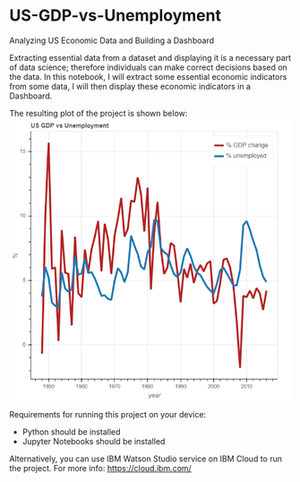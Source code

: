 # US-GDP-vs-Unemployment
Analyzing US Economic Data and Building a Dashboard

Extracting essential data from a dataset and displaying it is a necessary part of data science; therefore individuals can make correct decisions based on the data. In this notebook, I will extract some essential economic indicators from some data, I will then display these economic indicators in a Dashboard.

The resulting plot of the project is shown below:
<img src="https://github.com/ulmasovjafarbek/US-GDP-vs-Unemployment/blob/main/plot.png">

Requirements for running this project on your device:
- Python should be installed
- Jupyter Notebooks should be installed

Alternatively, you can use IBM Watson Studio service on IBM Cloud to run the project. For more info: https://cloud.ibm.com/
